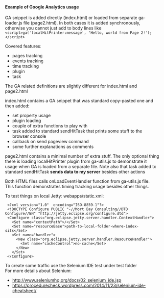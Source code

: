 ####  Example of Google Analytics usage

GA snippet is added directly (index.html) or loaded from separate ga-loader.js file (page2.html). In both cases it is added synchronously, otherwise you cannot just add to body lines like `<script>ga('localHitPrinter:message', 'Hello, world from Page 2!');</script>`

Covered features:
- pages tracking
- events tracking
- time tracking
- plugin
- task

The GA related definitions are slightly different for index.html and page2.html

index.html contains a GA snippet that was standard copy-pasted one and then added:
- set property usage
- plugin loading
- couple of extra functions to play with
- task added to standard sendHitTask that prints some stuff to the browser console
- callback on send pageview command
- some further explanations as comments

page2.html contains a minimal number of extra stuff. The only optional thing there is loading localHitPrinter plugin from ga-utils.js to demonstrate it usage when GA is loaded from a separate file. Note also that task added to standard sendHitTask **sends data to my server** besides other actions

Both HTML files calls onLoadEventHandler function from ga-utils.js file. This function demonstrates timing tracking usage besides other things.  


To test things on local Jetty: webapps\static.xml:
```
 <?xml version="1.0"  encoding="ISO-8859-1"?>
 <!DOCTYPE Configure PUBLIC "-//Mort Bay Consulting//DTD Configure//EN" "http://jetty.eclipse.org/configure.dtd">
 <Configure class="org.eclipse.jetty.server.handler.ContextHandler">
   <Set name="contextPath">/</Set>
   <Set name="resourceBase">path-to-local-folder-where-index-sits</Set>
   <Set name="handler">
     <New class="org.eclipse.jetty.server.handler.ResourceHandler">
       <Set name="cacheControl">no-cache</Set>
     </New>
   </Set>
 </Configure>
```

To create some traffic use the Selenium IDE test under test folder  
For more details about Selenium:
- http://www.seleniumhq.org/docs/02_selenium_ide.jsp
- https://procedurecheck.wordpress.com/2014/11/23/selenium-ide-cheatsheet/